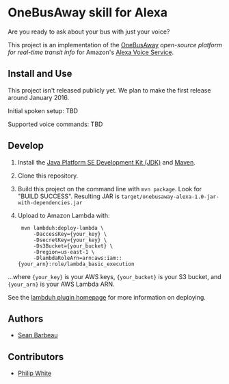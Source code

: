 # OneBusAway skill for Alexa

Are you ready to ask about your bus with just your voice?

This project is an implementation of the [OneBusAway](http://onebusaway.org/) _open-source platform for real-time transit info_ for Amazon's [Alexa Voice Service](https://developer.amazon.com/public/solutions/alexa/alexa-voice-service).

## Install and Use

This project isn't released publicly yet.  We plan to make the first release around January 2016.

Initial spoken setup: TBD

Supported voice commands: TBD

## Develop

1. Install the [Java Platform SE Development Kit (JDK)](http://www.oracle.com/technetwork/java/javase/downloads/index.html) and [Maven](https://maven.apache.org/).
1. Clone this repository.
1. Build this project on the command line with `mvn package`.  Look for "BUILD SUCCESS". Resulting JAR is `target/onebusaway-alexa-1.0-jar-with-dependencies.jar`
1. Upload to Amazon Lambda with:

        mvn lambduh:deploy-lambda \
            -DaccessKey={your_key} \
            -DsecretKey={your_key} \
            -Ds3Bucket={your_bucket} \
            -Dregion=us-east-1 \
            -DlambdaRoleArn=arn:aws:iam::{your_arn}:role/lambda_basic_execution

  ...where `{your_key}` is your AWS keys, `{your_bucket}` is your S3 bucket, and `{your_arn}` is your AWS Lambda ARN.
  
See the [lambduh plugin homepage](https://github.com/SeanRoy/lambduh-maven-plugin) for more information on deploying.

## Authors
* [Sean Barbeau](https://github.com/barbeau)

## Contributors
* [Philip White](https://github.com/philipmw)
